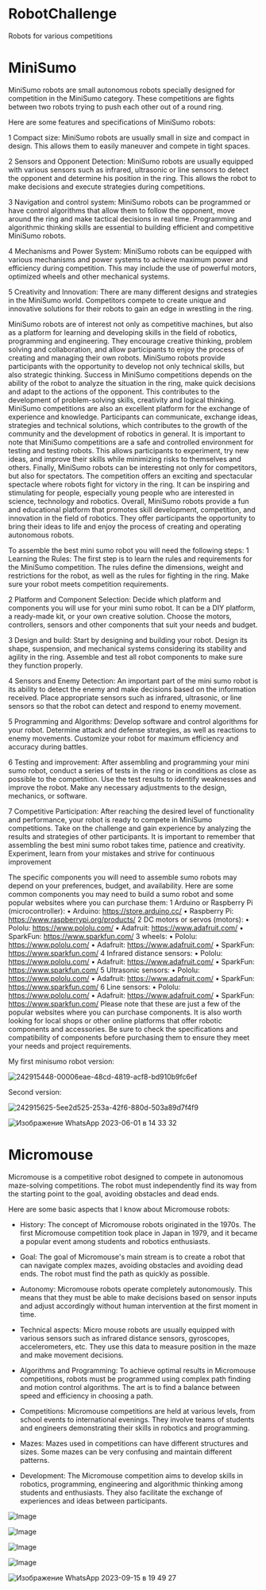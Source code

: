 # RobotChallenge
Robots for various competitions

# MiniSumo

 MiniSumo robots are small autonomous robots specially designed for competition in the MiniSumo category. These competitions are fights between two robots trying to push each other out of a round ring.

Here are some features and specifications of MiniSumo robots:

1 Compact size: MiniSumo robots are usually small in size and compact in design. This allows them to easily maneuver and compete in tight spaces.

2 Sensors and Opponent Detection: MiniSumo robots are usually equipped with various sensors such as infrared, ultrasonic or line sensors to detect the opponent and determine his position in the ring. This allows the robot to make decisions and execute strategies during competitions.

3 Navigation and control system: MiniSumo robots can be programmed or have control algorithms that allow them to follow the opponent, move around the ring and make tactical decisions in real time. Programming and algorithmic thinking skills are essential to building efficient and competitive MiniSumo robots.

4 Mechanisms and Power System: MiniSumo robots can be equipped with various mechanisms and power systems to achieve maximum power and efficiency during competition. This may include the use of powerful motors, optimized wheels and other mechanical systems.

5 Creativity and Innovation: There are many different designs and strategies in the MiniSumo world. Competitors compete to create unique and innovative solutions for their robots to gain an edge in wrestling in the ring.

MiniSumo robots are of interest not only as competitive machines, but also as a platform for learning and developing skills in the field of robotics, programming and engineering. They encourage creative thinking, problem solving and collaboration, and allow participants to enjoy the process of creating and managing their own robots. MiniSumo robots provide participants with the opportunity to develop not only technical skills, but also strategic thinking. Success in MiniSumo competitions depends on the ability of the robot to analyze the situation in the ring, make quick decisions and adapt to the actions of the opponent. This contributes to the development of problem-solving skills, creativity and logical thinking.
MiniSumo competitions are also an excellent platform for the exchange of experience and knowledge. Participants can communicate, exchange ideas, strategies and technical solutions, which contributes to the growth of the community and the development of robotics in general.
It is important to note that MiniSumo competitions are a safe and controlled environment for testing and testing robots. This allows participants to experiment, try new ideas, and improve their skills while minimizing risks to themselves and others.
Finally, MiniSumo robots can be interesting not only for competitors, but also for spectators. The competition offers an exciting and spectacular spectacle where robots fight for victory in the ring. It can be inspiring and stimulating for people, especially young people who are interested in science, technology and robotics.
Overall, MiniSumo robots provide a fun and educational platform that promotes skill development, competition, and innovation in the field of robotics. They offer participants the opportunity to bring their ideas to life and enjoy the process of creating and operating autonomous robots.

To assemble the best mini sumo robot you will need the following steps:
1 Learning the Rules: The first step is to learn the rules and requirements for the MiniSumo competition. The rules define the dimensions, weight and restrictions for the robot, as well as the rules for fighting in the ring. Make sure your robot meets competition requirements.

2 Platform and Component Selection: Decide which platform and components you will use for your mini sumo robot. It can be a DIY platform, a ready-made kit, or your own creative solution. Choose the motors, controllers, sensors and other components that suit your needs and budget.

3 Design and build: Start by designing and building your robot. Design its shape, suspension, and mechanical systems considering its stability and agility in the ring. Assemble and test all robot components to make sure they function properly.

4 Sensors and Enemy Detection: An important part of the mini sumo robot is its ability to detect the enemy and make decisions based on the information received. Place appropriate sensors such as infrared, ultrasonic, or line sensors so that the robot can detect and respond to enemy movement.

5 Programming and Algorithms: Develop software and control algorithms for your robot. Determine attack and defense strategies, as well as reactions to enemy movements. Customize your robot for maximum efficiency and accuracy during battles.

6 Testing and improvement: After assembling and programming your mini sumo robot, conduct a series of tests in the ring or in conditions as close as possible to the competition. Use the test results to identify weaknesses and improve the robot. Make any necessary adjustments to the design, mechanics, or software.

7 Competitive Participation: After reaching the desired level of functionality and performance, your robot is ready to compete in MiniSumo competitions. Take on the challenge and gain experience by analyzing the results and strategies of other participants.
It is important to remember that assembling the best mini sumo robot takes time, patience and creativity. Experiment, learn from your mistakes and strive for continuous improvement

The specific components you will need to assemble sumo robots may depend on your preferences, budget, and availability. Here are some common components you may need to build a sumo robot and some popular websites where you can purchase them:
1 Arduino or Raspberry Pi (microcontroller):
• Arduino: https://store.arduino.cc/
• Raspberry Pi: https://www.raspberrypi.org/products/
2 DC motors or servos (motors):
• Pololu: https://www.pololu.com/
• Adafruit: https://www.adafruit.com/
• SparkFun: https://www.sparkfun.com/
3 wheels:
• Pololu: https://www.pololu.com/
• Adafruit: https://www.adafruit.com/
• SparkFun: https://www.sparkfun.com/
4 Infrared distance sensors:
• Pololu: https://www.pololu.com/
• Adafruit: https://www.adafruit.com/
• SparkFun: https://www.sparkfun.com/
5 Ultrasonic sensors:
• Pololu: https://www.pololu.com/
• Adafruit: https://www.adafruit.com/
• SparkFun: https://www.sparkfun.com/
6 Line sensors:
• Pololu: https://www.pololu.com/
• Adafruit: https://www.adafruit.com/
• SparkFun: https://www.sparkfun.com/
Please note that these are just a few of the popular websites where you can purchase components. It is also worth looking for local shops or other online platforms that offer robotic components and accessories.
Be sure to check the specifications and compatibility of components before purchasing them to ensure they meet your needs and project requirements.

My first minisumo robot version:

![242915448-00006eae-48cd-4819-acf8-bd910b9fc6ef](https://github.com/Nemo-37/RobotChallenge/assets/128605523/2521a547-80b2-4092-89b8-0971a531256f)


Second version:

![242915625-5ee2d525-253a-42f6-880d-503a89d7f4f9](https://github.com/Nemo-37/RobotChallenge/assets/128605523/407f003e-3c0b-4f10-a4fe-9b7632d1cd7d)

![Изображение WhatsApp 2023-06-01 в 14 33 32](https://github.com/Nemo-37/RobotChallenge/assets/128605523/645e27a6-cdf1-4334-ad1e-7f151489d4b4)

 # Micromouse

Micromouse is a competitive robot designed to compete in autonomous maze-solving competitions. The robot must independently find its way from the starting point to the goal, avoiding obstacles and dead ends.

Here are some basic aspects that I know about Micromouse robots:

- History: The concept of Micromouse robots originated in the 1970s. The first Micromouse competition took place in Japan in 1979, and it became a popular event among students and robotics enthusiasts.

- Goal: The goal of Micromouse's main stream is to create a robot that can navigate complex mazes, avoiding obstacles and avoiding dead ends. The robot must find the path as quickly as possible.

- Autonomy: Micromouse robots operate completely autonomously. This means that they must be able to make decisions based on sensor inputs and adjust accordingly without human intervention at the first moment in time.

- Technical aspects: Micro mouse robots are usually equipped with various sensors such as infrared distance sensors, gyroscopes, accelerometers, etc. They use this data to measure position in the maze and make movement decisions.

- Algorithms and Programming: To achieve optimal results in Micromouse competitions, robots must be programmed using complex path finding and motion control algorithms. The art is to find a balance between speed and efficiency in choosing a path.

- Competitions: Micromouse competitions are held at various levels, from school events to international evenings. They involve teams of students and engineers demonstrating their skills in robotics and programming.

- Mazes: Mazes used in competitions can have different structures and sizes. Some mazes can be very confusing and maintain different patterns.

- Development: The Micromouse competition aims to develop skills in robotics, programming, engineering and algorithmic thinking among students and enthusiasts. They also facilitate the exchange of experiences and ideas between participants.


![Image](https://user-images.githubusercontent.com/128605523/268325866-6b1c18fb-608c-4a0f-b35b-8c4ff9913ef2.jpg)



![Image](https://user-images.githubusercontent.com/128605523/268325886-384fd0a6-002a-4d5d-ac5e-560eb50491a3.jpg)



![Image](https://user-images.githubusercontent.com/128605523/268325922-897b48ce-aa65-4061-956a-98a9ee2e4b9f.jpg)





![Image](https://user-images.githubusercontent.com/128605523/268326085-cca6788a-7755-401d-b521-b8709ed3c9a4.jpg)









![Изображение WhatsApp 2023-09-15 в 19 49 27](https://github.com/Nemo-37/RobotChallenge/assets/128605523/7cdad019-d617-48ae-a99f-e907aa5d772b)


